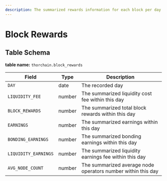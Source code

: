 ```yaml
---
description: The summarized rewards information for each block per day
---
```


# Block Rewards

## Table Schema <a href="#table-schema" id="table-schema"></a>

**table name:** `thorchain.block_rewards`

| Field                | Type   | Description                                                  |
| -------------------- | ------ | ------------------------------------------------------------ |
| `DAY`                | date   | The recorded day                                             |
| `LIQUIDITY_FEE`      | number | The summarized liquidity cost fee within this day            |
| `BLOCK_REWARDS`      | number | The summarized total block rewards within this day           |
| `EARNINGS`           | number | The summarized earnings within this day                      |
| `BONDING_EARNINGS`   | number | The summarized bonding earnings within this day              |
| `LIQUIDITY_EARNINGS` | number | The summarized liquidity earnings fee within this day        |
| `AVG_NODE_COUNT`     | number | The summarized average node operators number within this day |
